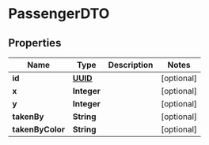 
# PassengerDTO

## Properties
Name | Type | Description | Notes
------------ | ------------- | ------------- | -------------
**id** | [**UUID**](UUID.md) |  |  [optional]
**x** | **Integer** |  |  [optional]
**y** | **Integer** |  |  [optional]
**takenBy** | **String** |  |  [optional]
**takenByColor** | **String** |  |  [optional]




